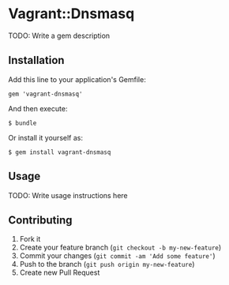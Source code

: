 # Vagrant::Dnsmasq

TODO: Write a gem description

## Installation

Add this line to your application's Gemfile:

    gem 'vagrant-dnsmasq'

And then execute:

    $ bundle

Or install it yourself as:

    $ gem install vagrant-dnsmasq

## Usage

TODO: Write usage instructions here

## Contributing

1. Fork it
2. Create your feature branch (`git checkout -b my-new-feature`)
3. Commit your changes (`git commit -am 'Add some feature'`)
4. Push to the branch (`git push origin my-new-feature`)
5. Create new Pull Request
